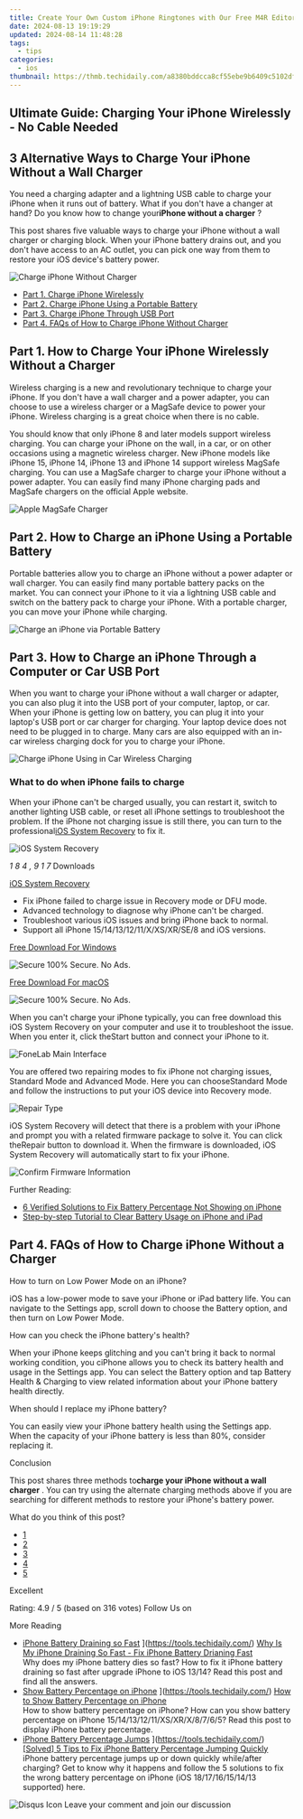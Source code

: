 ```yaml
---
title: Create Your Own Custom iPhone Ringtones with Our Free M4R Editor
date: 2024-08-13 19:19:29
updated: 2024-08-14 11:48:28
tags:
  - tips
categories:
  - ios
thumbnail: https://thmb.techidaily.com/a8380bddcca8cf55ebe9b6409c5102df744a27a7ccc7e054a06e6cf78ab12144.png
---
```


## Ultimate Guide: Charging Your iPhone Wirelessly - No Cable Needed

## 3 Alternative Ways to Charge Your iPhone Without a Wall Charger

 You need a charging adapter and a lightning USB cable to charge your iPhone when it runs out of battery. What if you don't have a changer at hand? Do you know how to change your**iPhone without a charger** ?

 This post shares five valuable ways to charge your iPhone without a wall charger or charging block. When your iPhone battery drains out, and you don't have access to an AC outlet, you can pick one way from them to restore your iOS device's battery power.

![Charge iPhone Without Charger](https://www.aiseesoft.com/images/how-to/charge-iphone-without-charger/charge-iphone-without-charger.jpg)

* [Part 1. Charge iPhone Wirelessly](https://tools.techidaily.com/)
* [Part 2. Charge iPhone Using a Portable Battery](https://tools.techidaily.com/)
* [Part 3. Charge iPhone Through USB Port](https://tools.techidaily.com/)
* [Part 4. FAQs of How to Charge iPhone Without Charger](https://tools.techidaily.com/)

## Part 1\. How to Charge Your iPhone Wirelessly Without a Charger

 Wireless charging is a new and revolutionary technique to charge your iPhone. If you don't have a wall charger and a power adapter, you can choose to use a wireless charger or a MagSafe device to power your iPhone. Wireless charging is a great choice when there is no cable.

 You should know that only iPhone 8 and later models support wireless charging. You can charge your iPhone on the wall, in a car, or on other occasions using a magnetic wireless charger. New iPhone models like iPhone 15, iPhone 14, iPhone 13 and iPhone 14 support wireless MagSafe charging. You can use a MagSafe charger to charge your iPhone without a power adapter. You can easily find many iPhone charging pads and MagSafe chargers on the official Apple website.

![Apple MagSafe Charger](https://www.aiseesoft.com/images/how-to/charge-iphone-without-charger/apple-magsafe-charger.jpg)

## Part 2\. How to Charge an iPhone Using a Portable Battery

 Portable batteries allow you to charge an iPhone without a power adapter or wall charger. You can easily find many portable battery packs on the market. You can connect your iPhone to it via a lightning USB cable and switch on the battery pack to charge your iPhone. With a portable charger, you can move your iPhone while charging.

![Charge an iPhone via Portable Battery](https://www.aiseesoft.com/images/how-to/charge-iphone-without-charger/charge-an-iphone-via-portable-battery.jpg)

## Part 3\. How to Charge an iPhone Through a Computer or Car USB Port

 When you want to charge your iPhone without a wall charger or adapter, you can also plug it into the USB port of your computer, laptop, or car. When your iPhone is getting low on battery, you can plug it into your laptop's USB port or car charger for charging. Your laptop device does not need to be plugged in to charge. Many cars are also equipped with an in-car wireless charging dock for you to charge your iPhone.

![Charge iPhone Using in Car Wireless Charging](https://www.aiseesoft.com/images/how-to/charge-iphone-without-charger/charge-iphone-using-in-car-wireless-charging.jpg)

### What to do when iPhone fails to charge

 When your iPhone can't be charged usually, you can restart it, switch to another lighting USB cable, or reset all iPhone settings to troubleshoot the problem. If the iPhone not charging issue is still there, you can turn to the professional[iOS System Recovery](https://tools.techidaily.com/aiseesoft/ios-system-recovery/) to fix it.

![iOS System Recovery](https://www.aiseesoft.com/images/ios-system-recovery/box-1.png)

_1_ _8_ _4_ _,_ _9_ _1_ _7_  Downloads

[iOS System Recovery](https://tools.techidaily.com/aiseesoft/ios-system-recovery/)

* Fix iPhone failed to charge issue in Recovery mode or DFU mode.
* Advanced technology to diagnose why iPhone can't be charged.
* Troubleshoot various iOS issues and bring iPhone back to normal.
* Support all iPhone 15/14/13/12/11/X/XS/XR/SE/8 and iOS versions.

[Free Download For Windows](https://secure.2checkout.com/order/cart.php?PRODS=4644627&QTY=1&AFFILIATE=108875)

![Secure](https://www.aiseesoft.com/images/product/secure.svg) 100% Secure. No Ads.

[Free Download For macOS](https://secure.2checkout.com/order/cart.php?PRODS=4659467&QTY=1&AFFILIATE=108875)

![Secure](https://www.aiseesoft.com/images/product/secure.svg) 100% Secure. No Ads.

 When you can't charge your iPhone typically, you can free download this iOS System Recovery on your computer and use it to troubleshoot the issue. When you enter it, click theStart button and connect your iPhone to it.

![FoneLab Main Interface](https://www.aiseesoft.com/images/ios-system-recovery/fonelab-main-interface.jpg)

 You are offered two repairing modes to fix iPhone not charging issues, Standard Mode and Advanced Mode. Here you can chooseStandard Mode and follow the instructions to put your iOS device into Recovery mode.

![Repair Type](https://www.aiseesoft.com/images/ios-system-recovery/repair-type.jpg)

 iOS System Recovery will detect that there is a problem with your iPhone and prompt you with a related firmware package to solve it. You can click theRepair button to download it. When the firmware is downloaded, iOS System Recovery will automatically start to fix your iPhone.

![Confirm Firmware Information](https://www.aiseesoft.com/images/ios-system-recovery/confirm-firmware-information.jpg)

Further Reading:

* [6 Verified Solutions to Fix Battery Percentage Not Showing on iPhone](https://tools.techidaily.com/)
* [Step-by-step Tutorial to Clear Battery Usage on iPhone and iPad](https://tools.techidaily.com/)

## Part 4\. FAQs of How to Charge iPhone Without a Charger

How to turn on Low Power Mode on an iPhone?

 iOS has a low-power mode to save your iPhone or iPad battery life. You can navigate to the Settings app, scroll down to choose the Battery option, and then turn on Low Power Mode.

 How can you check the iPhone battery's health?

 When your iPhone keeps glitching and you can't bring it back to normal working condition, you ciPhone allows you to check its battery health and usage in the Settings app. You can select the Battery option and tap Battery Health & Charging to view related information about your iPhone battery health directly.

When should I replace my iPhone battery?

 You can easily view your iPhone battery health using the Settings app. When the capacity of your iPhone battery is less than 80%, consider replacing it.

Conclusion

 This post shares three methods to**charge your iPhone without a wall charger** . You can try using the alternate charging methods above if you are searching for different methods to restore your iPhone's battery power.

What do you think of this post?

* [1](https://tools.techidaily.com/)
* [2](https://tools.techidaily.com/)
* [3](https://tools.techidaily.com/)
* [4](https://tools.techidaily.com/)
* [5](https://tools.techidaily.com/)

Excellent

Rating: 4.9 / 5 (based on 316 votes) Follow Us on [](https://www.facebook.com/aiseesoft) [](https://twitter.com/AiseesoftStudio) [](https://www.youtube.com/c/aiseesoft)

More Reading

* [iPhone Battery Draining so Fast](https://www.aiseesoft.com/images/more-reading/iphone-battery-draining-s.jpg) ](https://tools.techidaily.com/) [Why Is My iPhone Draining So Fast - Fix iPhone Battery Drianing Fast](https://tools.techidaily.com/)  
 Why does my iPhone battery dies so fast? How to fix it iPhone battery draining so fast after upgrade iPhone to iOS 13/14? Read this post and find all the answers.
* [Show Battery Percentage on iPhone](https://www.aiseesoft.com/images/more-reading/how-to-show-battery-percentage-on-iphone-s.jpg) ](https://tools.techidaily.com/) [How to Show Battery Percentage on iPhone](https://tools.techidaily.com/)  
 How to show battery percentage on iPhone? How can you show battery percentage on iPhone 15/14/13/12/11/XS/XR/X/8/7/6/5? Read this post to display iPhone battery percentage.
* [iPhone Battery Percentage Jumps](https://www.aiseesoft.com/images/more-reading/iphone-battery-percentage-jumps-s.jpg) ](https://tools.techidaily.com/) [ \[Solved\] 5 Tips to Fix iPhone Battery Percentage Jumping Quickly](https://tools.techidaily.com/)  
 iPhone battery percentage jumps up or down quickly while/after charging? Get to know why it happens and follow the 5 solutions to fix the wrong battery percentage on iPhone (iOS 18/17/16/15/14/13 supported) here.

![Disqus Icon](https://www.aiseesoft.com/images/article/disqus-icon.png) Leave your comment and join our discussion

<ins class="adsbygoogle"
     style="display:block"
     data-ad-format="autorelaxed"
     data-ad-client="ca-pub-7571918770474297"
     data-ad-slot="1223367746"></ins>



<ins class="adsbygoogle"
     style="display:block"
     data-ad-client="ca-pub-7571918770474297"
     data-ad-slot="8358498916"
     data-ad-format="auto"
     data-full-width-responsive="true"></ins>
